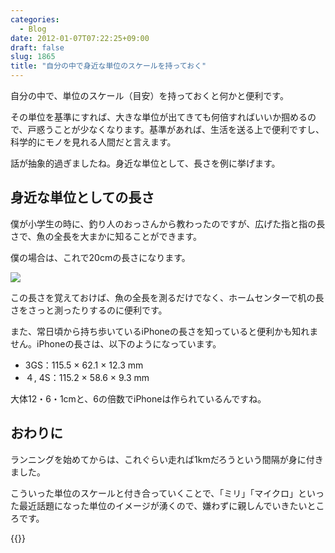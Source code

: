 ```yaml
---
categories:
  - Blog
date: 2012-01-07T07:22:25+09:00
draft: false
slug: 1865
title: "自分の中で身近な単位のスケールを持っておく"
---
```


自分の中で、単位のスケール（目安）を持っておくと何かと便利です。

その単位を基準にすれば、大きな単位が出てきても何倍すればいいか掴めるので、戸惑うことが少なくなります。基準があれば、生活を送る上で便利ですし、科学的にモノを見れる人間だと言えます。

話が抽象的過ぎましたね。身近な単位として、長さを例に挙げます。

## 身近な単位としての長さ

僕が小学生の時に、釣り人のおっさんから教わったのですが、広げた指と指の長さで、魚の全長を大まかに知ることができます。

僕の場合は、これで20cmの長さになります。

![](/images/2012/01/1865_1.jpg)

この長さを覚えておけば、魚の全長を測るだけでなく、ホームセンターで机の長さをさっと測ったりするのに便利です。

また、常日頃から持ち歩いているiPhoneの長さを知っていると便利かも知れません。iPhoneの長さは、以下のようになっています。

* 3GS：115.5 × 62.1 × 12.3 mm 
* ４, 4S：115.2 × 58.6 × 9.3 mm

大体12・6・1cmと、6の倍数でiPhoneは作られているんですね。

## おわりに

ランニングを始めてからは、これぐらい走れば1kmだろうという間隔が身に付きました。

こういった単位のスケールと付き合っていくことで、「ミリ」「マイクロ」といった最近話題になった単位のイメージが湧くので、嫌わずに親しんでいきたいところです。

{{<app id="423773637" title="Sense 体内感覚 1.1.1（無料）" src="http://a4.mzstatic.com/us/r1000/003/Purple/93/b9/1c/mzl.mvccwrtg.100x100-75.png">}}

